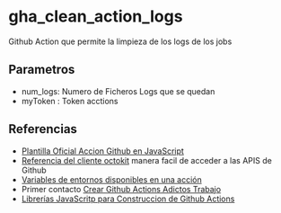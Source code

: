 # gha_clean_action_logs
Github Action que permite la limpieza de los logs de los jobs

## Parametros

 * num_logs: Numero de Ficheros Logs que se quedan
 * myToken : Token acctions



## Referencias

 * [Plantilla Oficial Accion Github en JavaScript](https://github.com/actions/javascript-action) 
 * [Referencia del cliente octokit](https://octokit.github.io/rest.js/v18#actions-delete-workflow-run-logs) manera facil de acceder a las APIS de Github
 * [Variables de entornos disponibles en una acción](https://docs.github.com/es/actions/learn-github-actions/environment-variables#default-environment-variables)
 * Primer contacto [Crear Github Actions Adictos Trabajo](https://www.adictosaltrabajo.com/2020/10/30/como-crear-acciones-utilizando-github-actions/)
 * [Librerías JavaScritp para Construccion de Github Actions](https://github.com/actions/toolkit)
